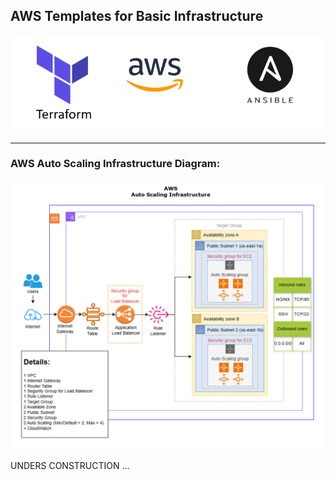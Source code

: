 ## AWS Templates for Basic Infrastructure

<p align="center">
  <img src="../readme-img/logos.png" alt="logos" />
</p>

<hr>

### AWS Auto Scaling Infrastructure Diagram:

<p align="center">
  <img src="../readme-img/aws-auto-scaling-infra-diagram.png" alt="auto-scaling" />
</p>

UNDERS CONSTRUCTION ...